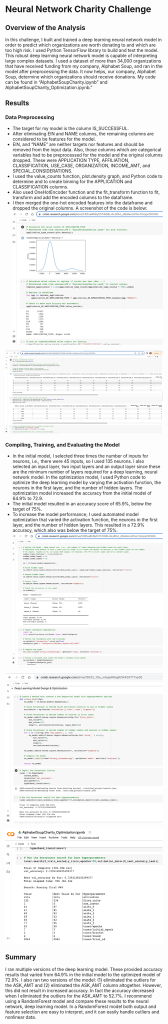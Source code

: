 # Neural Network Charity Challenge

## Overview of the Analysis
In this challenge, I built and trained a deep learning neural network model in order to predict which organizations are worth donating to and which are too high risk. I used Python TensorFlow library to build and test the model. This robust deep learning neural network model is capable of interpreting large complex datasets. I used a dataset of more than 34,000 organizations that have received funding from my company, Alphabet Soup, and ran in the model after preprocessing the data. It now helps, our company, Alphabet Soup, determine which organizations should receive donations. My code can be found in “AlphabetSoupCharity.ipynb” and AlphabetSoupCharity_Optimization.ipynb.”

## Results
### Data Preprocessing
*	The target for my model is the column IS_SUCCESSFUL.
*	After eliminating EIN and NAME columns, the remaining columns are considered to be features for the model.
*	EIN, and “NAME” are neither targets nor features and should be removed from the input data. Also, those columns which are categorical variables had to be preprocessed for the model and the original columns dropped. These were APPLICATION TYPE, AFFILIATION, CLASSIFICATION, USE_CASE, ORGANIZATION, INCOME_AMT, and SPECIAL_CONSIDERATIONS.
*	I used the value_counts function, plot.density graph, and Python code to determine and to create binning for the APPLICATION and CLASSIFICATION columns.
*	Also used OneHotEncoder function and the fit_transform function to fit, transform and add the encoded columns to the dataframe.
*	I then merged the one-hot encoded features into the dataframe and dropped the original columns. A screenshot of the code is below:
![Preprocessing.png](https://github.com/Robertfnicholson/Neural_Network_Charity_Analysis/blob/0307b0ee3027d6d0817ee816841b1b969ef36015/Preprocessing.png)

![Preprocess_2.png](https://github.com/Robertfnicholson/Neural_Network_Charity_Analysis/blob/0307b0ee3027d6d0817ee816841b1b969ef36015/Preprocess_2.png)
### Compiling, Training, and Evaluating the Model
*	In the initial model, I selected three times the number of inputs for neurons, i.e., there were 45 inputs, so I used 135 neurons. I also selected an input layer, two input layers and an output layer since these are the minimum number of layers required for a deep learning, neural network model. In the optimization model, I used Python code to optimize the deep learning model by varying the activation function, the neurons in the first layer, and the number of hidden layers. The optimization model increased the accuracy from the initial model of 64.9% to 72.9. 
*	The initial model resulted in an accuracy score of 65.9%, below the target of 75%.
*	To increase the model performance, I used automated model optimization that varied the activation function, the neurons in the first layer, and the number of hidden layers. This resulted in a 72.9% accuracy, which also was below the target of 75%.    
![Compile_Train_Evaluate.png](https://github.com/Robertfnicholson/Neural_Network_Charity_Analysis/blob/0307b0ee3027d6d0817ee816841b1b969ef36015/Compile_Train_Evaluate.png)

![Deep_Learning_Model.png](https://github.com/Robertfnicholson/Neural_Network_Charity_Analysis/blob/0307b0ee3027d6d0817ee816841b1b969ef36015/Deep_Learning_Model.png)

![ASC_OPT_v1.png](https://github.com/Robertfnicholson/Neural_Network_Charity_Analysis/blob/f3b158486f284e0ff5a6cfcfbc9bb65dbf4712e0/ASC_OPT_v1.png)

## Summary
 I ran multiple versions of the deep learning model. These provided accuracy results that varied from 64.9% in the initial model to the optimized model of 72.9%. I also ran two versions of the model: (1) eliminated the outliers for the ASK_AMT and (2) eliminated the ASK_AMT column altogether. However, this did not result in increased accuracy. In fact the accuracy decreased when I eliminated the outliers for the ASK_AMT to 52.7%.  I recommend using a RandomForest model and compare these results to the neural network, deep learning model. In a RandomForest model both output and feature selection are easy to interpret, and it can easily handle outliers and nonlinear data. </p>

